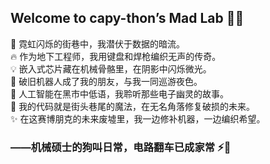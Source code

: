 ## Welcome to capy-thon’s Mad Lab 🔧🤖



🌃 霓虹闪烁的街巷中，我潜伏于数据的暗流。  
🔥 作为地下工程师，我用键盘和焊枪编织无声的传奇。  
💡 嵌入式芯片藏在机械骨骼里，在阴影中闪烁微光。  
🤖 破旧机器人成了我的朋友，与我一同巡游夜色。  
👻 人工智能在黑市中低语，我聆听那些电子幽灵的故事。  
🔧 我的代码就是街头巷尾的魔法，在无名角落修复破损的未来。  
✨ 在这赛博朋克的未来废墟里，我一边修补机器，一边编织希望。  


### ——机械硕士的狗叫日常，电路翻车已成家常 ⚡🔋  
